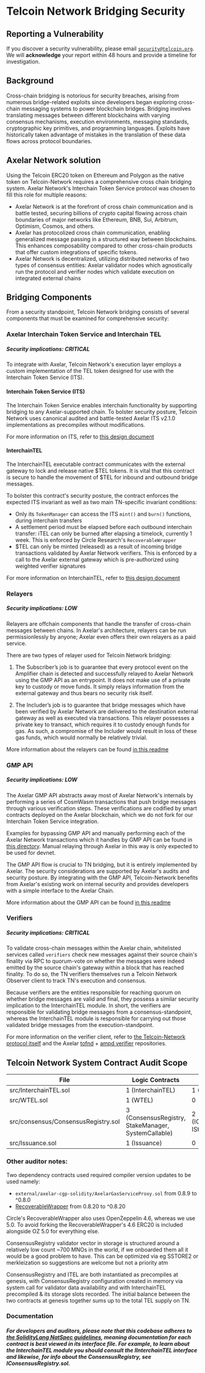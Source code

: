 # Telcoin Network Bridging Security

## Reporting a Vulnerability

If you discover a security vulnerability, please email [`security@telcoin.org`](mailto:security@telcoin.org).
We will **acknowledge** your report within 48 hours and provide a timeline for investigation.

## Background

Cross-chain bridging is notorious for security breaches, arising from numerous bridge-related exploits since developers began exploring cross-chain messaging systems to power blockchain bridges. Bridging involves translating messages between different blockchains with varying consensus mechanisms, execution environments, messaging standards, cryptographic key primitives, and programming languages. Exploits have historically taken advantage of mistakes in the translation of these data flows across protocol boundaries.

## Axelar Network solution

Using the Telcoin ERC20 token on Ethereum and Polygon as the native token on Telcoin-Network requires a comprehensive cross chain bridging system. Axelar Network's Interchain Token Service protocol was chosen to fill this role for multiple reasons:

- Axelar Network is at the forefront of cross chain communication and is battle tested, securing billions of crypto capital flowing across chain boundaries of major networks like Ethereum, BNB, Sui, Arbitrum, Optimism, Cosmos, and others.
- Axelar has protocolized cross chain communication, enabling generalized message passing in a structured way between blockchains. This enhances composability compared to other cross-chain products that offer custom integrations of specific tokens.
- Axelar Network is decentralized, utilizing distributed networks of two types of consensus entities: Axelar validator nodes which agnostically run the protocol and verifier nodes which validate execution on integrated external chains

## Bridging Components

From a security standpoint, Telcoin Network bridging consists of several components that must be examined for comprehensive security:

### Axelar Interchain Token Service and Interchain TEL

##### Security implications: CRITICAL

To integrate with Axelar, Telcoin Network's execution layer employs a custom implementation of the TEL token designed for use with the Interchain Token Service (ITS).

#### Interchain Token Service (ITS)

The Interchain Token Service enables interchain functionality by supporting bridging to any Axelar-supported chain. To bolster security posture, Telcoin Network uses canonical audited and battle-tested Axelar ITS v2.1.0 implementations as precompiles without modifications.

For more information on ITS, refer to [this design document](./src/its-design.md)

#### InterchainTEL

The InterchainTEL executable contract communicates with the external gateway to lock and release native $TEL tokens. It is vital that this contract is secure to handle the movement of $TEL for inbound and outbound bridge messages.

To bolster this contract's security posture, the contract enforces the expected ITS invariant as well as two main TN-specific invariant conditions:

- Only its `TokenManager` can access the ITS `mint()` and `burn()` functions, during interchain transfers
- A settlement period must be elapsed before each outbound interchain transfer: iTEL can only be burned after elapsing a timelock, currently 1 week. This is enforced by Circle Research's `RecoverableWrapper`
- $TEL can only be minted (released) as a result of incoming bridge transactions validated by Axelar Network verifiers. This is enforced by a call to the Axelar external gateway which is pre-authorized using weighted verifier signatures

For more information on InterchainTEL, refer to [this design document](./src/design.md)

### Relayers

##### Security implications: LOW

Relayers are offchain components that handle the transfer of cross-chain messages between chains. In Axelar's architecture, relayers can be run permissionlessly by anyone; Axelar even offers their own relayers as a paid service.

There are two types of relayer used for Telcoin Network bridging:

1. The Subscriber’s job is to guarantee that every protocol event on the Amplifier chain is detected and successfully relayed to Axelar Network using the GMP API as an entrypoint. It does not make use of a private key to custody or move funds. It simply relays information from the external gateway and thus bears no security risk itself.

2. The Includer’s job is to guarantee that bridge messages which have been verified by Axelar Network are delivered to the destination external gateway as well as executed via transactions. This relayer possesses a private key to transact, which requires it to custody enough funds for gas. As such, a compromise of the Includer would result in loss of these gas funds, which would normally be relatively trivial.

More information about the relayers can be found [in this readme](./node/src/relay/README.md)

### GMP API

##### Security implications: LOW

The Axelar GMP API abstracts away most of Axelar Network's internals by performing a series of CosmWasm transactions that push bridge messages through various verification steps. These verifications are codified by smart contracts deployed on the Axelar blockchain, which we do not fork for our Interchain Token Service integration.

Examples for bypassing GMP API and manually performing each of the Axelar Network transactions which it handles by GMP API can be found in [this directory](./node/src/relay/devnet/). Manual relaying through Axelar in this way is only expected to be used for devnet.

The GMP API flow is crucial to TN bridging, but it is entirely implemented by Axelar. The security considerations are supported by Axelar's audits and security posture. By integrating with the GMP API, Telcoin-Network benefits from Axelar's existing work on internal security and provides developers with a simple interface to the Axelar Chain.

More information about the GMP API can be found [in this readme](./node/src/relay/README.md)

### Verifiers

##### Security implications: CRITICAL

To validate cross-chain messages within the Axelar chain, whitelisted services called `verifiers` check new messages against their source chain's finality via RPC to quorum-vote on whether the messages were indeed emitted by the source chain's gateway within a block that has reached finality. To do so, the TN verifiers themselves run a Telcoin Network Observer client to track TN's execution and consensus.

Because verifiers are the entities responsible for reaching quorum on whether bridge messages are valid and final, they possess a similar security implication to the InterchainTEL module. In short, the verifiers are responsible for validating bridge messages from a consensus-standpoint, whereas the InterchainTEL module is responsible for carrying out those validated bridge messages from the execution-standpoint.

For more information on the verifier client, refer to [the Telcoin-Network protocol itself](https://github.com/Telcoin-Association/telcoin-network) and the Axelar [tofnd](https://github.com/axelarnetwork/tofnd) + [ampd verifier](https://github.com/axelarnetwork/axelar-amplifier/tree/main/ampd) repositories.

## Telcoin Network System Contract Audit Scope

| File                                | Logic Contracts                                     | Interfaces                            | nSLOC |
| ----------------------------------- | --------------------------------------------------- | ------------------------------------- | ----- |
| src/InterchainTEL.sol               | 1 (InterchainTEL)                                   | 1 (IInterchainTEL)                    | 393   |
| src/WTEL.sol                        | 1 (WTEL)                                            | 0                                     | 17    |
| src/consensus/ConsensusRegistry.sol | 3 (ConsensusRegistry, StakeManager, SystemCallable) | 2 (IConsensusRegistry, IStakeManager) | 1011  |
| src/Issuance.sol                    | 1 (Issuance)                                        | 0                                     | 47    |

### Other auditor notes:

Two dependency contracts used required compiler version updates to be used namely:

- `external/axelar-cgp-solidity/AxelarGasServiceProxy.sol` from 0.8.9 to ^0.8.0
- [RecoverableWrapper](https://github.com/robriks/recoverable-wrapper) from 0.8.20 to ^0.8.20

Circle's RecoverableWrapper also uses OpenZeppelin 4.6, whereas we use 5.0. To avoid forking the RecoverableWrapper's 4.6 ERC20 is included alongside OZ 5.0 for everything else.

ConsensusRegistry validator vector in storage is structured around a relatively low count ~700 MNOs in the world, if we onboarded them all it would be a good problem to have. This can be optimized via eg SSTORE2 or merkleization so suggestions are welcome but not a priority atm

ConsensusRegistry and ITEL are both instantiated as precompiles at genesis, with ConsensusRegistry configuration created in memory via system call for validator data availability and with InterchainTEL precompiled & its storage slots recorded. The initial balance between the two contracts at genesis together sums up to the total TEL supply on TN.

### Documentation

##### For developers and auditors, please note that this codebase adheres to [the SolidityLang NatSpec guidelines](https://docs.soliditylang.org/en/latest/natspec-format.html), meaning documentation for each contract is best viewed in its interface file. For example, to learn about the InterchainTEL module you should consult the IInterchainTEL interface and likewise, for info about the ConsensusRegistry, see IConsensusRegistry.sol.
